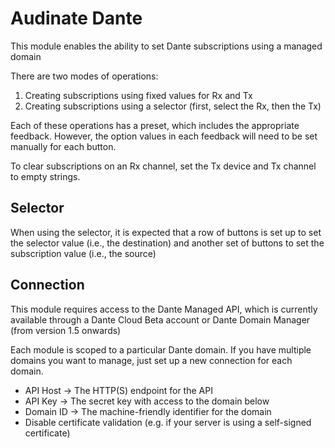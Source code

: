 # Audinate Dante

This module enables the ability to set Dante subscriptions using a managed domain

There are two modes of operations:

1.  Creating subscriptions using fixed values for Rx and Tx
2.  Creating subscriptions using a selector (first, select the Rx, then the Tx)

Each of these operations has a preset, which includes the appropriate feedback. However, the option values in each feedback will need to be set manually for each button.

To clear subscriptions on an Rx channel, set the Tx device and Tx channel to empty strings.

## Selector

When using the selector, it is expected that a row of buttons is set up to set the selector value (i.e., the destination) and another set of buttons to set the subscription value (i.e., the source)

## Connection

This module requires access to the Dante Managed API, which is currently available through a Dante Cloud Beta account or Dante Domain Manager (from version 1.5 onwards)

Each module is scoped to a particular Dante domain. If you have multiple domains you want to manage, just set up a new connection for each domain.

- API Host -> The HTTP(S) endpoint for the API
- API Key -> The secret key with access to the domain below
- Domain ID -> The machine-friendly identifier for the domain
- Disable certificate validation (e.g. if your server is using a self-signed certificate)

